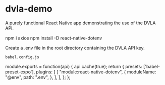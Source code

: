 # dvla-demo
A purely functional React Native app demonstrating the use of the DVLA API.

npm i axios
npm install -D react-native-dotenv

Create a .env file in the root directory containing the DVLA API key.

`babel.config.js`

  module.exports = function(api) {
    api.cache(true);
    return {
      presets: ['babel-preset-expo'],
      plugins: [
        [
          "module:react-native-dotenv",
          {
            moduleName: "@env",
            path: ".env",
          },
        ],
      ],
    };
  };
  
